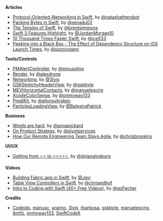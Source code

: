 
**Articles**

* [Protocol-Oriented-Networking in Swift](https://www.natashatherobot.com/protocol-oriented-networking-in-swift/), by [@natashatherobot](https://twitter.com/natashatherobot)
* [Packing Bytes in Swift](http://www.russbishop.net/packing-bytes-in-swift), by [@xenadu02](https://twitter.com/xenadu02)
* [The Tension of Swift](http://inessential.com/2016/05/14/the_tension_of_swift), by [@brentsimmons](https://twitter.com/brentsimmons)
* [Swift 3 Features Highlight](https://medium.com/the-traveled-ios-developers-guide/swift-3-feature-highlight-c38f94359731#.it6sex1iw), by [@JordanMorgan10](https://twitter.com/JordanMorgan10)
* [10 Thousand Times Faster Swift](https://medium.com/@icex33/10-thousand-times-faster-swift-737b1accd973#.g0slzoc2u), by [@iceX33](https://twitter.com/iceX33)
* [Peeking into a Black Box - The Effect of Dependency Structure on iOS Launch Times](https://engineering.tumblr.com/post/144507330193/peeking-into-a-black-box-the-effect-of), by [@sozorogami](https://twitter.com/sozorogami)

**Tools/Controls**

* [PMAlertController](https://github.com/Codeido/PMAlertController), by [@pmusolino](https://twitter.com/pmusolino)
* [Render](https://github.com/alexdrone/Render), by [@alexdrone](https://github.com/alexdrone)
* [Networking](https://github.com/3lvis/Networking), by [@3lvis](https://twitter.com/3lvis)
* [GSKStretchyHeaderView](https://github.com/gskbyte/GSKStretchyHeaderView), by [@gskbyte](https://twitter.com/gskbyte)
* [MEVHorizontalContacts](https://github.com/manuelescrig/MEVHorizontalContacts), by [@manuelescrig](https://twitter.com/manuelescrig)
* [XcodeColorSense](https://github.com/onmyway133/XcodeColorSense), by [@onmyway133](https://twitter.com/onmyway133)
* [PrediKit](https://github.com/TheKrakenDev/PrediKit), by [@allonsykraken](https://twitter.com/allonsykraken)
* [ParticlesLoadingView](https://github.com/BalestraPatrick/ParticlesLoadingView), by [@BalestraPatrick](https://twitter.com/BalestraPatrick)

**Business**

* [Words are hard](https://slackhq.com/words-are-hard-aabafc490d04), by [@annapickard](https://twitter.com/annapickard)
* [On Product Strategy](http://pivot.uk.com/on-product-strategy/), by [@pivotservices](https://twitter.com/pivotservices)
* [How Our Remote Engineering Team Stays Agile](https://www.helpscout.net/blog/agile-remote-teams/), by [@chrisbrookins](https://twitter.com/chrisbrookins)

**UI/UX**

* [Getting from ⭐️⭐️ to ⭐️⭐️⭐️⭐️⭐️](https://m.signalvnoise.com/getting-from-️-️-to-️-️-️-️-️-c65cc3bb7cb1), by [@dylanginsburg](https://twitter.com/dylanginsburg)

**Videos**

* [Building Fabric.app in Swift](https://realm.io/news/slug-javi-soto-building-fabric-in-swift/), by [@Javi](https://twitter.com/Javi)
* [Table View Controllers in Swift](https://realm.io/news/tryswift-chris-eidhof-table-view-controllers-swift/), by [@chriseidhof](https://twitter.com/chriseidhof)
* [Intro to Coding with Swift (40+ Free Videos)](http://swiftschool.io/course/intro-to-coding-with-swift/), by [@goFecher](https://twitter.com/goFecher)

**Credits**

* [Codeido](https://github.com/Codeido), [mariusc](https://github.com/mariusc), [uraimo](https://github.com/uraimo), [3lvis](https://github.com/3lvis), [rbarbosa](https://github.com/rbarbosa), [gskbyte](https://github.com/gskbyte), [manuelescrig](https://github.com/manuelescrig), [lkmfz](https://github.com/lkmfz), [onmyway133](https://github.com/onmyway133), [SwiftCodeX](https://github.com/swiftcodex)
